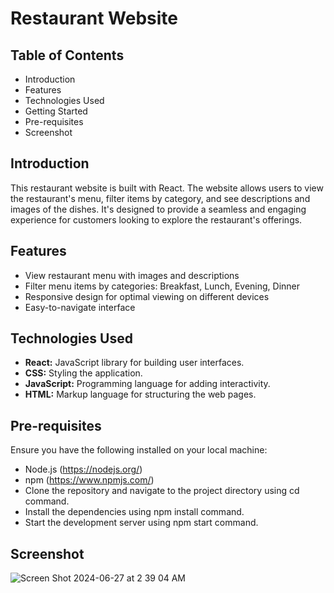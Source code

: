 # Restaurant Website

## Table of Contents
- Introduction
- Features
- Technologies Used
- Getting Started
- Pre-requisites
- Screenshot

## Introduction
This restaurant website is built with React. The website allows users to view the restaurant's menu, filter items by category, and see descriptions and images of the dishes. It's designed to provide a seamless and engaging experience for customers looking to explore the restaurant's offerings.

## Features
- View restaurant menu with images and descriptions
- Filter menu items by categories: Breakfast, Lunch, Evening, Dinner
- Responsive design for optimal viewing on different devices
- Easy-to-navigate interface

## Technologies Used
- **React:** JavaScript library for building user interfaces.
- **CSS:** Styling the application.
- **JavaScript:** Programming language for adding interactivity.
- **HTML:** Markup language for structuring the web pages.

## Pre-requisites
Ensure you have the following installed on your local machine:

- Node.js (https://nodejs.org/)
- npm (https://www.npmjs.com/)
- Clone the repository and navigate to the project directory using cd command.
- Install the dependencies using npm install command.
- Start the development server using npm start command.

## Screenshot


![Screen Shot 2024-06-27 at 2 39 04 AM](https://github.com/sr2498/Restaurant_Website/assets/134464080/8ea3ba32-903b-46e5-83b2-c7278061de5d)

